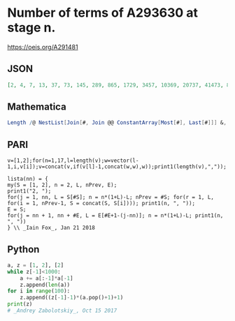 # Number of terms of A293630 at stage n\.
https://oeis.org/A291481
## JSON
```JSON
[2, 4, 7, 13, 37, 73, 145, 289, 865, 1729, 3457, 10369, 20737, 41473, 82945, 248833, 497665, 995329, 1990657, 3981313, 11943937, 23887873, 47775745, 143327233, 286654465, 573308929, 1146617857, 3439853569, 6879707137, 20639121409, 41278242817, 82556485633]
```
## Mathematica
```Mathematica
Length /@ NestList[Join[#, Join @@ ConstantArray[Most[#], Last[#]]] &, {1, 2}, 24] (* _Michael De Vlieger_, Jan 21 2018 *)
```
## PARI
```PARI
v=[1,2];for(n=1,17,l=length(v);w=vector(l-1,i,v[i]);v=concat(v,if(v[l]-1,concat(w,w),w));print1(length(v),","));
```
```PARI
lista(nn) = {
my(S = [1, 2], n = 2, L, nPrev, E);
print1("2, ");
for(j = 1, nn, L = S[#S]; n = n*(1+L)-L; nPrev = #S; for(r = 1, L, for(i = 1, nPrev-1, S = concat(S, S[i]))); print1(n, ", "));
E = S;
for(j = nn + 1, nn + #E, L = E[#E+1-(j-nn)]; n = n*(1+L)-L; print1(n, ", "))
} \\ _Iain Fox_, Jan 21 2018
```
## Python
```Python
a, z = [1, 2], [2]
while z[-1]<1000:
    a += a[:-1]*a[-1]
    z.append(len(a))
for i in range(100):
    z.append((z[-1]-1)*(a.pop()+1)+1)
print(z)
# _Andrey Zabolotskiy_, Oct 15 2017
```
